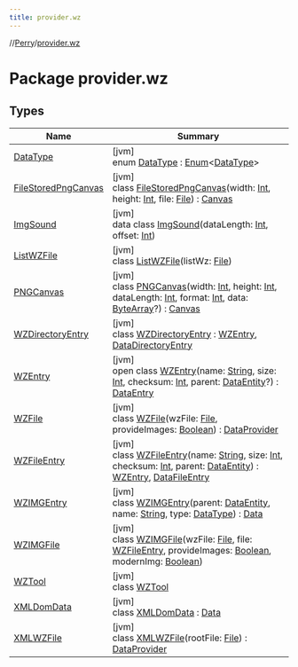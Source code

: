 ```yaml
---
title: provider.wz
---
```

//[Perry](../../index.html)/[provider.wz](index.html)



# Package provider.wz



## Types


| Name | Summary |
|---|---|
| [DataType](-data-type/index.html) | [jvm]<br>enum [DataType](-data-type/index.html) : [Enum](https://kotlinlang.org/api/latest/jvm/stdlib/kotlin/-enum/index.html)&lt;[DataType](-data-type/index.html)&gt; |
| [FileStoredPngCanvas](-file-stored-png-canvas/index.html) | [jvm]<br>class [FileStoredPngCanvas](-file-stored-png-canvas/index.html)(width: [Int](https://kotlinlang.org/api/latest/jvm/stdlib/kotlin/-int/index.html), height: [Int](https://kotlinlang.org/api/latest/jvm/stdlib/kotlin/-int/index.html), file: [File](https://docs.oracle.com/javase/8/docs/api/java/io/File.html)) : [Canvas](../provider/-canvas/index.html) |
| [ImgSound](-img-sound/index.html) | [jvm]<br>data class [ImgSound](-img-sound/index.html)(dataLength: [Int](https://kotlinlang.org/api/latest/jvm/stdlib/kotlin/-int/index.html), offset: [Int](https://kotlinlang.org/api/latest/jvm/stdlib/kotlin/-int/index.html)) |
| [ListWZFile](-list-w-z-file/index.html) | [jvm]<br>class [ListWZFile](-list-w-z-file/index.html)(listWz: [File](https://docs.oracle.com/javase/8/docs/api/java/io/File.html)) |
| [PNGCanvas](-p-n-g-canvas/index.html) | [jvm]<br>class [PNGCanvas](-p-n-g-canvas/index.html)(width: [Int](https://kotlinlang.org/api/latest/jvm/stdlib/kotlin/-int/index.html), height: [Int](https://kotlinlang.org/api/latest/jvm/stdlib/kotlin/-int/index.html), dataLength: [Int](https://kotlinlang.org/api/latest/jvm/stdlib/kotlin/-int/index.html), format: [Int](https://kotlinlang.org/api/latest/jvm/stdlib/kotlin/-int/index.html), data: [ByteArray](https://kotlinlang.org/api/latest/jvm/stdlib/kotlin/-byte-array/index.html)?) : [Canvas](../provider/-canvas/index.html) |
| [WZDirectoryEntry](-w-z-directory-entry/index.html) | [jvm]<br>class [WZDirectoryEntry](-w-z-directory-entry/index.html) : [WZEntry](-w-z-entry/index.html), [DataDirectoryEntry](../provider/-data-directory-entry/index.html) |
| [WZEntry](-w-z-entry/index.html) | [jvm]<br>open class [WZEntry](-w-z-entry/index.html)(name: [String](https://kotlinlang.org/api/latest/jvm/stdlib/kotlin/-string/index.html), size: [Int](https://kotlinlang.org/api/latest/jvm/stdlib/kotlin/-int/index.html), checksum: [Int](https://kotlinlang.org/api/latest/jvm/stdlib/kotlin/-int/index.html), parent: [DataEntity](../provider/-data-entity/index.html)?) : [DataEntry](../provider/-data-entry/index.html) |
| [WZFile](-w-z-file/index.html) | [jvm]<br>class [WZFile](-w-z-file/index.html)(wzFile: [File](https://docs.oracle.com/javase/8/docs/api/java/io/File.html), provideImages: [Boolean](https://kotlinlang.org/api/latest/jvm/stdlib/kotlin/-boolean/index.html)) : [DataProvider](../provider/-data-provider/index.html) |
| [WZFileEntry](-w-z-file-entry/index.html) | [jvm]<br>class [WZFileEntry](-w-z-file-entry/index.html)(name: [String](https://kotlinlang.org/api/latest/jvm/stdlib/kotlin/-string/index.html), size: [Int](https://kotlinlang.org/api/latest/jvm/stdlib/kotlin/-int/index.html), checksum: [Int](https://kotlinlang.org/api/latest/jvm/stdlib/kotlin/-int/index.html), parent: [DataEntity](../provider/-data-entity/index.html)) : [WZEntry](-w-z-entry/index.html), [DataFileEntry](../provider/-data-file-entry/index.html) |
| [WZIMGEntry](-w-z-i-m-g-entry/index.html) | [jvm]<br>class [WZIMGEntry](-w-z-i-m-g-entry/index.html)(parent: [DataEntity](../provider/-data-entity/index.html), name: [String](https://kotlinlang.org/api/latest/jvm/stdlib/kotlin/-string/index.html), type: [DataType](-data-type/index.html)) : [Data](../provider/-data/index.html) |
| [WZIMGFile](-w-z-i-m-g-file/index.html) | [jvm]<br>class [WZIMGFile](-w-z-i-m-g-file/index.html)(wzFile: [File](https://docs.oracle.com/javase/8/docs/api/java/io/File.html), file: [WZFileEntry](-w-z-file-entry/index.html), provideImages: [Boolean](https://kotlinlang.org/api/latest/jvm/stdlib/kotlin/-boolean/index.html), modernImg: [Boolean](https://kotlinlang.org/api/latest/jvm/stdlib/kotlin/-boolean/index.html)) |
| [WZTool](-w-z-tool/index.html) | [jvm]<br>class [WZTool](-w-z-tool/index.html) |
| [XMLDomData](-x-m-l-dom-data/index.html) | [jvm]<br>class [XMLDomData](-x-m-l-dom-data/index.html) : [Data](../provider/-data/index.html) |
| [XMLWZFile](-x-m-l-w-z-file/index.html) | [jvm]<br>class [XMLWZFile](-x-m-l-w-z-file/index.html)(rootFile: [File](https://docs.oracle.com/javase/8/docs/api/java/io/File.html)) : [DataProvider](../provider/-data-provider/index.html) |

